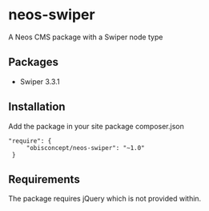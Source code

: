 # neos-swiper
A Neos CMS package with a Swiper node type

## Packages
- Swiper 3.3.1

## Installation
Add the package in your site package composer.json

```
"require": {
     "obisconcept/neos-swiper": "~1.0"
 }
 ```
## Requirements
The package requires jQuery which is not provided within.
